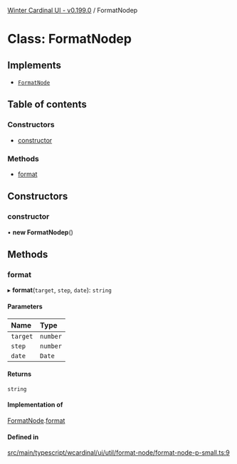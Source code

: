 [Winter Cardinal UI - v0.199.0](../index.md) / FormatNodep

# Class: FormatNodep

## Implements

- [`FormatNode`](../interfaces/FormatNode.md)

## Table of contents

### Constructors

- [constructor](FormatNodep.md#constructor)

### Methods

- [format](FormatNodep.md#format)

## Constructors

### constructor

• **new FormatNodep**()

## Methods

### format

▸ **format**(`target`, `step`, `date`): `string`

#### Parameters

| Name | Type |
| :------ | :------ |
| `target` | `number` |
| `step` | `number` |
| `date` | `Date` |

#### Returns

`string`

#### Implementation of

[FormatNode](../interfaces/FormatNode.md).[format](../interfaces/FormatNode.md#format)

#### Defined in

[src/main/typescript/wcardinal/ui/util/format-node/format-node-p-small.ts:9](https://github.com/winter-cardinal/winter-cardinal-ui/blob/v0.199.0/src/main/typescript/wcardinal/ui/util/format-node/format-node-p-small.ts#L9)
